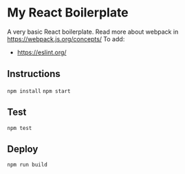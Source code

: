 # My React Boilerplate
A very basic React boilerplate. Read more about webpack in https://webpack.js.org/concepts/
To add:
- https://eslint.org/
## Instructions
`npm install`
`npm start`
## Test
`npm test`
## Deploy
`npm run build`